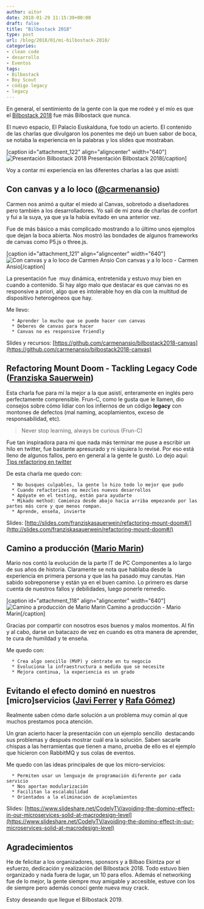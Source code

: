 ```yaml
---
author: aitor
date: 2018-01-29 11:15:39+00:00
draft: false
title: "Bilbostack 2018"
type: post
url: /blog/2018/01/mi-bilbostack-2018/
categories:
- clean code
- desarrollo
- Eventos
tags:
- Bilbostack
- Boy Scout
- código legacy
- legacy
---
```



				 

En general, el sentimiento de la gente con la que me rodeé y el mío es que el [Bilbostack 2018](http://bilbostack.com/) fue más Bilbostack que nunca.

El nuevo espacio, El Palacio Euskalduna, fue todo un acierto. El contenido de las charlas que divulgaron los ponentes me dejó un buen sabor de boca, se notaba la experiencia en la palabras y los slides que mostraban.

[caption id="attachment_122" align="aligncenter" width="640"]![Presentación Bilbostack 2018](/images/39950128721_803ce65a70_z.jpg)
Presentación Bilbostack 2018[/caption]

Voy a contar mi experiencia en las diferentes charlas a las que asistí:


## Con canvas y a lo loco ([@carmenansio](https://twitter.com/carmenansio))


Carmen nos animó a quitar el miedo al Canvas, sobretodo a diseñadores pero también a los desarrolladores. Yo salí de mi zona de charlas de confort y fui a la suya, ya que ya la había evitado en una anterior vez.

Fue de más básico a más complicado mostrando a lo último unos ejemplos que dejan la boca abierta. Nos mostró las bondades de algunos frameworks de canvas como P5.js o three.js.

[caption id="attachment_121" align="aligncenter" width="640"]![Con canvas y a lo loco de Carmen Ansio](/images/26119042208_87651e8af8_z.jpg)
Con canvas y a lo loco - Carmen Ansio[/caption]

La presentación fue  muy dinámica, entretenida y estuvo muy bien en cuando a contenido. Si hay algo malo que destacar es que canvas no es responsive a priori, algo que es intolerable hoy en día con la multitud de dispositivo heterogéneos que hay.

Me llevo:



 	  * Aprender lo mucho que se puede hacer con canvas
 	  * Deberes de canvas para hacer
 	  * Canvas no es responsive friendly

Slides y recursos: [https://github.com/carmenansio/bilbostack2018-canvas](https://github.com/carmenansio/bilbostack2018-canvas)


## Refactoring Mount Doom - Tackling Legacy Code ([Franziska Sauerwein](https://twitter.com/Singsalad))


Esta charla fue para mí la mejor a la que asistí, enteramente en inglés pero perfectamente comprensible. Frun-C, como le gusta que le llamen, dio consejos sobre cómo lidiar con los infiernos de un código **legacy** con montones de defectos (mal naming, acoplamientos, exceso de responsabilidad, etc).


<blockquote>Never stop learning, always be curious (Frun-C)</blockquote>


Fue tan inspiradora para mi que nada más terminar me puse a escribir un hilo en twitter, fue bastante apresurado y ni siquiera lo revisé. Por eso está lleno de algunos fallos, pero en general a la gente le gustó. Lo dejo aquí: [Tips refactoring en twitter](https://twitter.com/aitoraznara/status/957216231785889792)

De esta charla me quedo con:



 	  * No busques culpables, la gente lo hizo todo lo mejor que pudo
 	  * Cuando refactorizes no mezcles nuevos desarrollos
 	  * Apóyate en el testing, están para ayudarte
 	  * Mikado method: Comienza desde abajo hacia arriba empezando por las partes más core y que menos rompan.
 	  * Aprende, enseña, invierte



Slides: [http://slides.com/franziskasauerwein/refactoring-mount-doom#/](http://slides.com/franziskasauerwein/refactoring-mount-doom#/)


## Camino a producción ([Mario Marin](https://twitter.com/mariomarin13))


Mario nos contó la evolución de la parte IT de PC Componentes a lo largo de sus años de historia. Claramente se nota que hablaba desde la experiencia en primera persona y que las ha pasado muy canutas. Han sabido sobreponerse y están ya en el buen camino. Lo primero es darse cuenta de nuestros fallos y debilidades, luego ponerle remedio.

[caption id="attachment_118" align="aligncenter" width="640"]![Camino a producción de Mario Marin](/images/28170559979_39ecec371f_z.jpg)
Camino a producción - Mario Marin[/caption]

Gracias por compartir con nosotros esos buenos y malos momentos. Al fin y al cabo, darse un batacazo de vez en cuando es otra manera de aprender, te cura de humildad y te enseña.

Me quedo con:



 	  * Crea algo sencillo (MVP) y céntrate en tu negocio
 	  * Evoluciona la infraestructura a medida que se necesite
 	  * Mejora continua, la experiencia es un grado




## Evitando el efecto dominó en nuestros [micro]servicios ([Javi Ferrer](https://twitter.com/javiercane) y [Rafa Gómez](https://twitter.com/rafaoe))


Realmente saben cómo darle solución a un problema muy común al que muchos prestamos poca atención.

Un gran acierto hacer la presentación con un ejemplo sencillo  destacando sus problemas y después mostrar cuál era la solución. Saben sacarle chispas a las herramientas que tienen a mano, prueba de ello es el ejemplo que hicieron con RabbitMQ y sus colas de eventos.

Me quedo con las ideas principales de que los micro-servicios:



 	  * Permiten usar un lenguaje de programación diferente por cada servicio
 	  * Nos aportan modularización
 	  * Facilitan la escalabilidad
 	  * Orientados a la eliminación de acoplamientos



Slides: [https://www.slideshare.net/CodelyTV/avoiding-the-domino-effect-in-our-microservices-solid-at-macrodesign-level](https://www.slideshare.net/CodelyTV/avoiding-the-domino-effect-in-our-microservices-solid-at-macrodesign-level)


## Agradecimientos


He de felicitar a los organizadores, sponsors y a Bilbao Ekintza por el esfuerzo, dedicación y realización del Bilbostack 2018. Todo estuvo bien organizado y nada fuera de lugar, un 10 para ellos. Además el networking fue de lo mejor, la gente siempre muy amigable y accesible, estuve con los de siempre pero además conocí gente nueva muy crack.

Estoy deseando que llegue el Bilbostack 2019.

		
